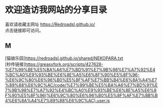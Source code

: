 # 欢迎造访我网站的分享目录  
喜欢请收藏主网址 <https://Redroadsl.github.io/>  
点击链接即可访问。  

## M  
[猫娘乐园]<https://redroadsl.github.io/shared/NEKOPARA.txt>  
[秒传链接]<https://greasyfork.org/scripts/427628-%E7%99%BE%E5%BA%A6%E7%BD%91%E7%9B%98%E7%A7%92%E4%BC%A0%E9%93%BE%E6%8E%A5%E6%8F%90%E5%8F%96-%E6%9C%80%E6%96%B0%E5%8F%AF%E7%BB%B4%E6%8A%A4%E7%89%88%E6%9C%AC/code/%E7%99%BE%E5%BA%A6%E7%BD%91%E7%9B%98%E7%A7%92%E4%BC%A0%E9%93%BE%E6%8E%A5%E6%8F%90%E5%8F%96(%E6%9C%80%E6%96%B0%E5%8F%AF%E7%BB%B4%E6%8A%A4%E7%89%88%E6%9C%AC).user.js>  
